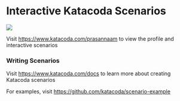 # Interactive Katacoda Scenarios

[![](http://shields.katacoda.com/katacoda/prasannaam/count.svg)](https://www.katacoda.com/prasannaam "Get your profile on Katacoda.com")

Visit https://www.katacoda.com/prasannaam to view the profile and interactive scenarios

### Writing Scenarios
Visit https://www.katacoda.com/docs to learn more about creating Katacoda scenarios

For examples, visit https://github.com/katacoda/scenario-example
